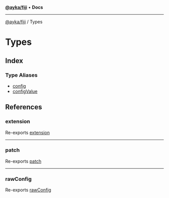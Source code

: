 [**@ayka/fiji**](../../README.md) • **Docs**

***

[@ayka/fiji](../../globals.md) / Types

# Types

## Index

### Type Aliases

- [config](type-aliases/config.md)
- [configValue](type-aliases/configValue.md)

## References

### extension

Re-exports [extension](../../type-aliases/extension.md)

***

### patch

Re-exports [patch](../../type-aliases/patch.md)

***

### rawConfig

Re-exports [rawConfig](../../type-aliases/rawConfig.md)
